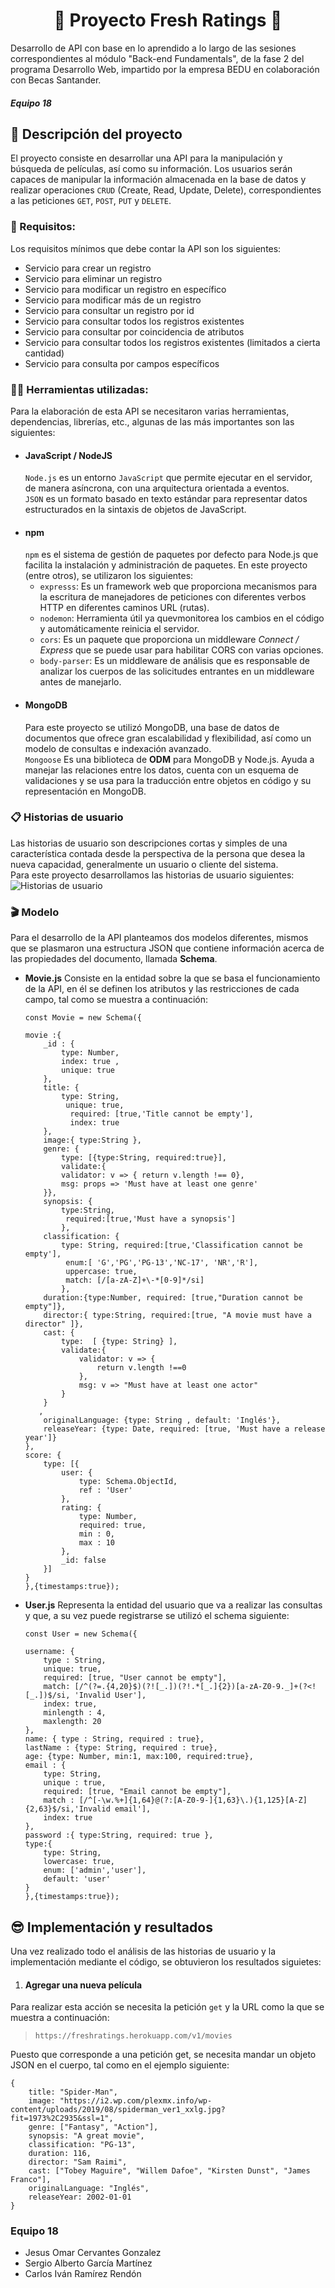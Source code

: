 # <center>🎥 Proyecto Fresh Ratings 🎥</center>
Desarrollo de API con base en lo aprendido a lo largo de las sesiones correspondientes al módulo "Back-end Fundamentals", de la fase 2 del programa Desarrollo Web, impartido por la empresa BEDU en colaboración con Becas Santander.
##### Equipo 18

## 📜 Descripción del proyecto
El proyecto consiste en desarrollar una API para la manipulación y búsqueda de películas, así como su información. Los usuarios serán capaces de manipular la información almacenada en la base de datos y realizar operaciones `CRUD` (Create, Read, Update, Delete), correspondientes a las peticiones `GET`, `POST`, `PUT` y `DELETE`.

### 🎯 Requisitos:
Los requisitos mínimos que debe contar la API son los siguientes:
- Servicio para crear un registro
- Servicio para eliminar un registro
- Servicio para modificar un registro en específico
- Servicio para modificar más de un registro
- Servicio para consultar un registro por id
- Servicio para consultar todos los registros existentes
- Servicio para consultar por coincidencia de atributos
- Servicio para consultar todos los registros existentes (limitados a cierta cantidad)
- Servicio para consulta por campos específicos

### 👨‍💻 Herramientas utilizadas:
Para la elaboración de esta API se necesitaron varias herramientas, dependencias, librerías, etc., algunas de las más importantes son las siguientes:
- #### JavaScript / NodeJS
    `Node.js` es un entorno `JavaScript` que permite ejecutar en el servidor, de manera asíncrona, con una arquitectura orientada a eventos.  
    `JSON` es un formato basado en texto estándar para representar datos estructurados en la sintaxis de objetos de JavaScript.
- #### npm
    `npm` es el sistema de gestión de paquetes por defecto para Node.js que facilita la instalación y administración de paquetes. En este proyecto (entre otros), se utilizaron los siguientes:
    - `expresss`: Es un framework web que proporciona mecanismos para la escritura de manejadores de peticiones con diferentes verbos HTTP en diferentes caminos URL (rutas).
    - `nodemon`: Herramienta útil ya quevmonitorea los cambios en el código y automáticamente reinicia el servidor.
    - `cors`: Es un paquete que proporciona un middleware *Connect / Express* que se puede usar para habilitar CORS con varias opciones.
    - `body-parser`: Es un middleware de análisis que es responsable de analizar los cuerpos de las solicitudes entrantes en un middleware antes de manejarlo.
- #### MongoDB
    Para este proyecto se utilizó MongoDB, una base de datos de documentos que ofrece gran escalabilidad y flexibilidad, así como un modelo de consultas e indexación avanzado.  
    `Mongoose`
    Es una biblioteca de **ODM** para MongoDB y Node.js. Ayuda a manejar las relaciones entre los datos, cuenta con un esquema de validaciones y se usa para la traducción entre objetos en código y su representación en MongoDB.

### 📋 Historias de usuario
Las historias de usuario son descripciones cortas y simples de una característica contada desde la perspectiva de la persona que desea la nueva capacidad, generalmente un usuario o cliente del sistema.  
Para este proyecto desarrollamos las historias de usuario siguientes:  
![Historias de usuario](./img/userStories-Movies.jpeg)  

### 🎬 Modelo
Para el desarrollo de la API planteamos dos modelos diferentes, mismos que se plasmaron una estructura JSON que contiene información acerca de las propiedades del documento, llamada **Schema**.  
- **Movie.js**
    Consiste en la entidad sobre la que se basa el funcionamiento de la API, en él se definen los atributos y las restricciones de cada campo, tal como se muestra a continuación:
    ```
    const Movie = new Schema({

    movie :{
        _id : {
            type: Number,
            index: true ,
            unique: true
        },
        title: {
            type: String,
             unique: true,
              required: [true,'Title cannot be empty'],
              index: true
        },
        image:{ type:String },
        genre: {
            type: [{type:String, required:true}],
            validate:{
            validator: v => { return v.length !== 0},
            msg: props => 'Must have at least one genre'
        }},
        synopsis: {
            type:String,
             required:[true,'Must have a synopsis']
            },
        classification: {
            type: String, required:[true,'Classification cannot be empty'],
             enum:[ 'G','PG','PG-13','NC-17', 'NR','R'],
             uppercase: true,
             match: [/[a-zA-Z]+\-*[0-9]*/si]
            },
        duration:{type:Number, required: [true,"Duration cannot be empty"]},
        director:{ type:String, required:[true, "A movie must have a director" ]},
        cast: {
            type:  [ {type: String} ],
            validate:{
                validator: v => {
                    return v.length !==0
                },
                msg: v => "Must have at least one actor"
            }
        }
       ,
        originalLanguage: {type: String , default: 'Inglés'},
        releaseYear: {type: Date, required: [true, 'Must have a release year']}
    },
    score: {
        type: [{
            user: {
                type: Schema.ObjectId,
                ref : 'User'
            },
            rating: {
                type: Number,
                required: true,
                min : 0,
                max : 10
            },
            _id: false
        }]
    }
    },{timestamps:true});
    ```
- **User.js**
    Representa la entidad del usuario que va a realizar las consultas y que, a su vez puede registrarse se utilizó el schema siguiente:
    ```
    const User = new Schema({

    username: {
        type : String,
        unique: true,
        required: [true, "User cannot be empty"],
        match: [/^(?=.{4,20}$)(?![_.])(?!.*[_.]{2})[a-zA-Z0-9._]+(?<![_.])$/si, 'Invalid User'],
        index: true,
        minlength : 4,
        maxlength: 20
    },
    name: { type : String, required : true},
    lastName : {type: String, required : true},
    age: {type: Number, min:1, max:100, required:true},
    email : {
        type: String,
        unique : true,
        required: [true, "Email cannot be empty"],
        match : [/^[-\w.%+]{1,64}@(?:[A-Z0-9-]{1,63}\.){1,125}[A-Z]{2,63}$/si,'Invalid email'],
        index: true
    },
    password :{ type:String, required: true },
    type:{ 
        type: String,
        lowercase: true,
        enum: ['admin','user'], 
        default: 'user'
    }
    },{timestamps:true});
    ```
## 😎 Implementación y resultados
Una vez realizado todo el análisis de las historias de usuario y la implementación mediante el código, se obtuvieron los resultados siguietes:
1. #### Agregar una nueva película
Para realizar esta acción se necesita la petición `get` y la URL como la que se muestra a continuación:
> `https://freshratings.herokuapp.com/v1/movies`  

Puesto que corresponde a una petición get, se necesita mandar un objeto JSON en el cuerpo, tal como en el ejemplo siguiente:
```
{
    title: "Spider-Man",
    image: "https://i2.wp.com/plexmx.info/wp-content/uploads/2019/08/spiderman_ver1_xxlg.jpg?fit=1973%2C2935&ssl=1",
    genre: ["Fantasy", "Action"],
    synopsis: "A great movie",
    classification: "PG-13",
    duration: 116,
    director: "Sam Raimi",
    cast: ["Tobey Maguire", "Willem Dafoe", "Kirsten Dunst", "James Franco"],
    originalLanguage: "Inglés",
    releaseYear: 2002-01-01
}
```








### Equipo 18
- Jesus Omar Cervantes Gonzalez
- Sergio Alberto García Martínez
- Carlos Iván Ramírez Rendón

